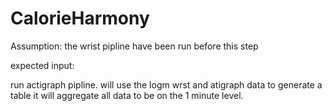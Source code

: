 # CalorieHarmony

Assumption: the wrist pipline have been run before this step

expected input:



run actigraph pipline. will use the logm wrst and atigraph data to generate a table 
it will aggregate all data to be on the 1 minute level. 


 

